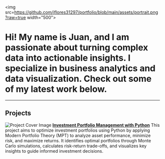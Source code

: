 <img src=https://github.com/jflores31297/portfolio/blob/main/assets/portrait.png?raw=true width="500">
# Hi! My name is Juan, and I am passionate about turning complex data into actionable insights. I specialize in business analytics and data visualization. Check out some of my latest work below.
---
## Projects
![Project Cover Image](https://github.com/jflores31297/portfolio/blob/main/assets/Project%20Cover%20Image.png?raw=true)
[**Investment Portfolio Management with Python**](_pages/PortfolioTheory.md)
This project aims to optimize investment portfolios using Python by applying Modern Portfolio Theory (MPT) to analyze asset performance, minimize risk, and maximize returns. It identifies optimal portfolios through Monte Carlo simulations, calculates risk-return trade-offs, and visualizes key insights to guide informed investment decisions.
